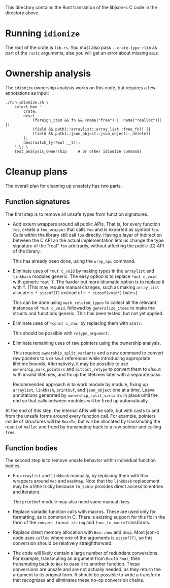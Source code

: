 This directory contains the Rust translation of the libjson-c C code in the
directory above.

# Running `idiomize`

The root of the crate is `lib.rs`.  You must also pass `--crate-type rlib` as
part of the `rustc` arguments, else you will get an error about missing `main`.

# Ownership analysis

The `idiomize` ownership analysis works on this code, but requires a few
annotations as input:

    ./run-idiomize.sh \
        select box '
            crate;
            desc(
                (foreign_item && fn && (name("free") || name("realloc"))) ||
                (field && path(::arraylist::array_list::free_fn)) ||
                (field && path(::json_object::json_object::_delete))
            );
            desc(match_ty(*mut __t));
        ' \; \
        test_analysis_ownership     # or other idiomize commands

# Cleanup plans

The overall plan for cleaning up unsafety has two parts.

## Function signatures

The first step is to remove all unsafe types from function signatures.

 * Add extern wrappers around all public APIs.  That is, for every function
   `foo`, create a `foo_wrapper` that calls `foo` and is exported as symbol
   `foo`.  Calls within the library still call `foo` directly.  Having a layer
   of indirection between the C API an the actual implementation lets us change
   the type signature of the "real" `foo` arbitrarily, without affecting the
   public (C) API of the library.

   This has already been done, using the `wrap_api` command.

 * Eliminate uses of `*mut c_void` by making types in the `arraylist` and
   `linkhash` modules generic.  The easy option is to replace `*mut c_void`
   with generic `*mut T`.  The harder but more idiomatic option is to replace
   it with `T`.  (This may require manual changes, such as making `array_list`
   allocate `n * sizeof(T)` instead of `n * sizeof(void*)` bytes.)

   This can be done using `mark_related_types` to collect all the relevant
   instances of `*mut c_void`, followed by `generalize_items` to make the
   structs and functions generic.  This has been tested, but not yet applied.

 * Eliminate uses of `*const c_char` by replacing them with `&CStr`.

   This should be possible with `retype_argument`.

 * Eliminate remaining uses of raw pointers using the ownership analysis.

   This requires `ownership_split_variants` and a new command to convert raw
   pointers to `&` or `&mut` references while introducing appropriate lifetime
   bounds.  Alternatively, it may be possible to use `ownership_mark_pointers`
   and `bitcast_retype` to convert them to `&`/`&mut` with invalid lifetimes,
   and fix up the lifetimes later with a separate pass.

   Recommended approach is to work module by module, fixing up `arraylist`,
   `linkhash`, `printbuf`, and `json_object` one at a time.  Leave annotations
   generated by `ownership_split_variants` in place until the end so that calls
   between modules will be fixed up automatically.

At the end of this step, the internal APIs will be safe, but with casts to and
from the unsafe forms around every function call.  For example, pointers inside
of structures will be `Box<T>`, but will be allocated by transmuting the result
of `malloc` and freed by transmuting back to a raw pointer and calling `free`.


## Function bodies

The second step is to remove unsafe behavior within individual function bodies.

 * Fix `arraylist` and `linkhash` manually, by replacing them with thin
   wrappers around `Vec` and `HashMap`.  Note that the `linkhash` replacement
   may be a little tricky because `lh_table` provides direct access to entries
   and iterators.

   The `printbuf` module may also need some manual fixes.

 * Replace variadic function calls with macros.  These are used only for
   formatting, as is common in C.  There is existing support for this fix in
   the form of the `convert_format_string` and `func_to_macro` transforms.

 * Replace direct memory allocation with `Box::new` and `drop`.  Most json-c
   code uses `calloc` where one of the arguments is `sizeof(T)`, so this
   conversion should be relatively straightforward.

 * The code will likely contain a large number of redundant conversions.  For
   example, transmuting an argument from `Box` to `*mut`, then transmuting back
   to `Box` to pass it to another function.  These conversions are unsafe and
   are not actually needed, as they return the argument to its original form.
   It should be possible to write a transform that recognizes and eliminates
   these no-op conversion chains.
